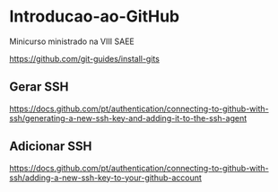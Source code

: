 # Introducao-ao-GitHub
Minicurso ministrado na VIII SAEE

https://github.com/git-guides/install-gits

## Gerar SSH
https://docs.github.com/pt/authentication/connecting-to-github-with-ssh/generating-a-new-ssh-key-and-adding-it-to-the-ssh-agent

## Adicionar SSH
https://docs.github.com/pt/authentication/connecting-to-github-with-ssh/adding-a-new-ssh-key-to-your-github-account
